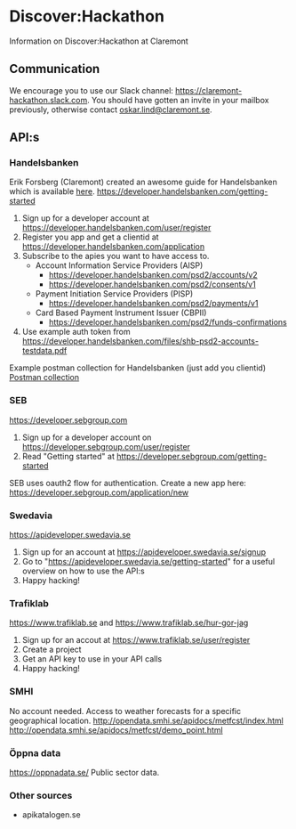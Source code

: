 # Discover:Hackathon
Information on Discover:Hackathon at Claremont

## Communication
We encourage you to use our Slack channel: https://claremont-hackathon.slack.com. You should have gotten an invite in your mailbox previously, otherwise contact oskar.lind@claremont.se.

## API:s

### Handelsbanken
Erik Forsberg (Claremont) created an awesome guide for Handelsbanken which is available [here](samples/handelsbanken).
https://developer.handelsbanken.com/getting-started
1. Sign up for a developer account at https://developer.handelsbanken.com/user/register
2. Register you app and get a clientid at https://developer.handelsbanken.com/application
3. Subscribe to the apies you want to have access to.
    * Account Information Service Providers (AISP) 
       * https://developer.handelsbanken.com/psd2/accounts/v2
       * https://developer.handelsbanken.com/psd2/consents/v1
    * Payment Initiation Service Providers (PISP)
       * https://developer.handelsbanken.com/psd2/payments/v1
    * Card Based Payment Instrument Issuer (CBPII)
       * https://developer.handelsbanken.com/psd2/funds-confirmations
4. Use example auth token from https://developer.handelsbanken.com/files/shb-psd2-accounts-testdata.pdf

Example postman collection for Handelsbanken (just add you clientid) [Postman collection](shb-psd2-postman_collection.json)

### SEB
https://developer.sebgroup.com
1. Sign up for a developer account on https://developer.sebgroup.com/user/register
2. Read "Getting started" at https://developer.sebgroup.com/getting-started

SEB uses oauth2 flow for authentication. Create a new app here: https://developer.sebgroup.com/application/new

### Swedavia
https://apideveloper.swedavia.se
1. Sign up for an account at https://apideveloper.swedavia.se/signup
2. Go to "https://apideveloper.swedavia.se/getting-started" for a useful overview on how to use the API:s
3. Happy hacking!

### Trafiklab
https://www.trafiklab.se
and https://www.trafiklab.se/hur-gor-jag
1. Sign up for an accout at https://www.trafiklab.se/user/register
2. Create a project
3. Get an API key to use in your API calls
4. Happy hacking!

### SMHI
No account needed. Access to weather forecasts for a specific geographical location.
http://opendata.smhi.se/apidocs/metfcst/index.html
http://opendata.smhi.se/apidocs/metfcst/demo_point.html

### Öppna data
https://oppnadata.se/
Public sector data. 

### Other sources
- apikatalogen.se
